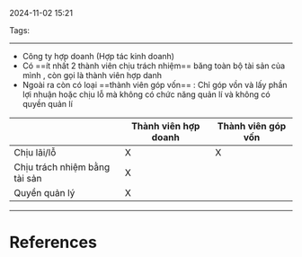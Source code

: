 2024-11-02 15:21

Tags: 

---

- Công ty hợp doanh (Hợp tác kinh doanh)
- Có ==ít nhất 2 thành viên chịu trách nhiệm== băng toàn bộ tài sản của mình , còn gọi là thành viên hợp danh  
- Ngoài ra còn có loại ==thành viên góp vốn== : Chỉ góp vồn và lấy phần lợi nhuận hoặc chịu lỗ mà không có chức năng quản lí và không có quyền quản lí

|                               | Thành viên hợp doanh | Thành viên góp vốn |
| ----------------------------- | -------------------- | ------------------ |
| Chịu lãi/lỗ                   | X                    | X                  |
| Chịu trách nhiệm bằng tài sản | X                    |                    |
| Quyền quản lý                 | X                    |                    |


---
# References